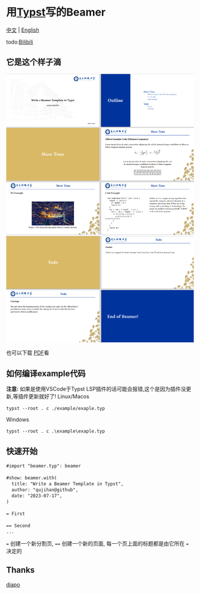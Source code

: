 # 用[Typst](https://typst.app/)写的Beamer
[中文](https://github.com/qujihan/typst-beamer/blob/main/readme_zh.md) | [English](github.com/qujihan/typst-beamer)

todo:[Bilibili]()

## 它是这个样子滴
![pic_1](./example/example_pic_1.png)
![pic_2](./example/example_pic_2.png)

也可以下载 [PDF](https://github.com/qujihan/typst-beamer/blob/main/example/example.pdf)看

## 如何编译example代码
**注意:** 如果是使用VSCode于Typst LSP插件的话可能会报错,这个是因为插件没更新,等插件更新就好了!
Linux/Macos
```
typst --root . c ./example/exaple.typ
```

Windows
```
typst --root . c .\example\exaple.typ
```

## 快速开始
```
#import "beamer.typ": beamer

#show: beamer.with(
  title: "Write a Beamer Template in Typst",
  author: "qujihan@github",
  date: "2023-07-17",
)

= First

== Second
...

```
` = ` 创建一个新分割页, ` == ` 创建一个新的页面, 每一个页上面的标题都是由它所在 ` = ` 决定的

## Thanks
[diapo](https://github.com/lvignoli/diapo) 